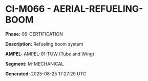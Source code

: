 # CI-M066 - AERIAL-REFUELING-BOOM

**Phase:** 06-CERTIFICATION

**Description:** Refueling boom system

**AMPEL:** AMPEL-01-TUW (Tube and Wing)

**Segment:** M-MECHANICAL

**Generated:** 2025-08-25 17:27:29 UTC
